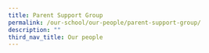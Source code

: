 ```yaml
---
title: Parent Support Group
permalink: /our-school/our-people/parent-support-group/
description: ""
third_nav_title: Our people
---
```

